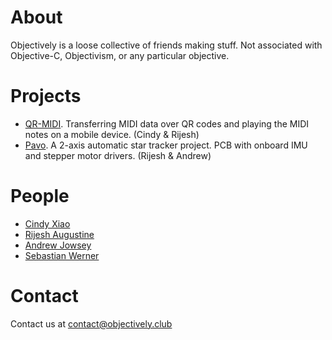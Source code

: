 # About
Objectively is a loose collective of friends making stuff. Not associated with Objective-C, Objectivism, or any particular objective.

# Projects
* [QR-MIDI](http://objectively.club/qrmidi). Transferring MIDI data over QR codes and playing the MIDI notes on a mobile device. (Cindy & Rijesh)
* [Pavo](https://trello.com/b/OFFnimlD/pavo). A 2-axis automatic star tracker project. PCB with onboard IMU and stepper motor drivers.  (Rijesh & Andrew)

# People
* [Cindy Xiao](http://cxiao.net)
* [Rijesh Augustine](http://rijesha.com)
* [Andrew Jowsey](https://www.linkedin.com/in/andrewjowsey/)
* [Sebastian Werner](https://www.linkedin.com/in/bsebastianwerner/)

# Contact
Contact us at contact@objectively.club
